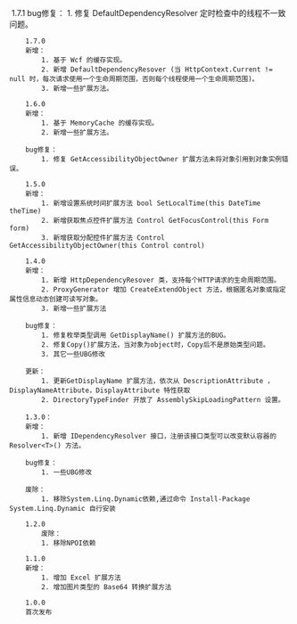 ﻿﻿
		1.7.1
		bug修复：
			1. 修复 DefaultDependencyResolver 定时检查中的线程不一致问题。

		1.7.0
		新增：
			1. 基于 Wcf 的缓存实现。
			2. 新增 DefaultDependencyResover (当 HttpContext.Current != null 时，每次请求使用一个生命周期范围，否则每个线程使用一个生命周期范围)。
			3. 新增一些扩展方法。

		1.6.0
		新增：
			1. 基于 MemoryCache 的缓存实现。
			2. 新增一些扩展方法。

		bug修复：
			1. 修复 GetAccessibilityObjectOwner 扩展方法未将对象引用到对象实例错误。
			
		1.5.0
		新增：
			1. 新增设置系统时间扩展方法 bool SetLocalTime(this DateTime theTime)
			2. 新增获取焦点控件扩展方法 Control GetFocusControl(this Form form)
			3. 新增获取分配控件扩展方法 Control GetAccessibilityObjectOwner(this Control control)

		1.4.0
		新增：
			1. 新增 HttpDependencyResover 类，支持每个HTTP请求的生命周期范围。
    		2. ProxyGenerator 增加 CreateExtendObject 方法，根据匿名对象或指定属性信息动态创建可读写对象。
    		3. 新增一些扩展方法

		bug修复：
			1. 修复枚举类型调用 GetDisplayName() 扩展方法的BUG。
			2. 修复Copy()扩展方法，当对象为object时，Copy后不是原始类型问题。
			3. 其它一些UBG修改
		
		更新：
			1. 更新GetDisplayName 扩展方法，依次从 DescriptionAttribute ，DisplayNameAttribute，DisplayAttribute 特性获取
			2. DirectoryTypeFinder 开放了 AssemblySkipLoadingPattern 设置。

		1.3.0：
		新增：
			1. 新增 IDependencyResolver 接口，注册该接口类型可以改变默认容器的 Resolver<T>() 方法。

		bug修复：
			1. 一些UBG修改

		废除：	
			1. 移除System.Linq.Dynamic依赖,通过命令 Install-Package System.Linq.Dynamic 自行安装

		1.2.0
			废除：
			1. 移除NPOI依赖

		1.1.0
		新增：
			1. 增加 Excel 扩展方法
			2. 增加图片类型的 Base64 转换扩展方法

		1.0.0
		首次发布